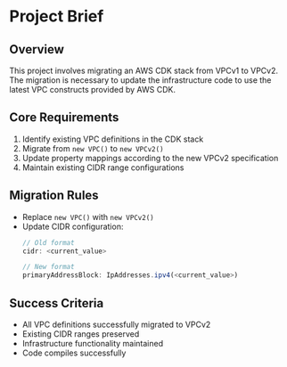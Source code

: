 # Project Brief

## Overview
This project involves migrating an AWS CDK stack from VPCv1 to VPCv2. The migration is necessary to update the infrastructure code to use the latest VPC constructs provided by AWS CDK.

## Core Requirements
1. Identify existing VPC definitions in the CDK stack
2. Migrate from `new VPC()` to `new VPCv2()`
3. Update property mappings according to the new VPCv2 specification
4. Maintain existing CIDR range configurations

## Migration Rules
- Replace `new VPC()` with `new VPCv2()`
- Update CIDR configuration:
  ```typescript
  // Old format
  cidr: <current_value>
  
  // New format
  primaryAddressBlock: IpAddresses.ipv4(<current_value>)
  ```

## Success Criteria
- All VPC definitions successfully migrated to VPCv2
- Existing CIDR ranges preserved
- Infrastructure functionality maintained
- Code compiles successfully

